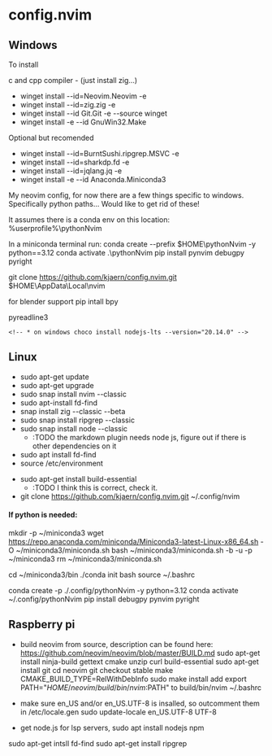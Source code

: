 # config.nvim
## Windows
To install 

c and cpp compiler - (just install zig...)

* winget install --id=Neovim.Neovim  -e
* winget install --id=zig.zig  -e
* winget install --id Git.Git -e --source winget
* winget install -e --id GnuWin32.Make

Optional but recomended
* winget install --id=BurntSushi.ripgrep.MSVC  -e
* winget install --id=sharkdp.fd  -e
* winget install --id=jqlang.jq  -e
* winget install -e --id Anaconda.Miniconda3

My neovim config, for now there are a few things specific to windows. Specifically python paths... Would like to get rid of these!


It assumes there is a conda env on this location:
%userprofile%\pythonNvim

In a miniconda terminal run:
conda create --prefix $HOME\pythonNvim -y python==3.12
conda activate .\pythonNvim
pip install pynvim debugpy pyright

git clone https://github.com/kjaern/config.nvim.git $HOME\AppData\Local\nvim

for blender support
pip intall bpy

pyreadline3

<!-- For all packages to work, please ensure that the following is installed: -->
<!--     * on windows choco install zig  -->
<!-- * node - -->
    <!-- * on windows choco install nodejs-lts --version="20.14.0" -->

<!-- * choco install -y neovim git ripgrep wget fd unzip gzip mingw make  -->
<!--         (instruction from kickstart, might be some redundancies) -->

<!-- * choco install stylua -->
<!-- * choco install luarocks -->

## Linux
* sudo apt-get update
* sudo apt-get upgrade
* sudo snap install nvim --classic
* sudo apt-install fd-find
* snap install zig --classic --beta
* sudo snap install ripgrep --classic
* sudo snap install node --classic 
    - :TODO the markdown plugin needs node js, figure out if there is other dependencies on it
* sudo apt install fd-find
* source /etc/environment
<!-- sudo apt install clang -->
<!-- sudo apt install unzip -->
* sudo apt-get install build-essential
    - :TODO I think this is correct, check it.
* git clone https://github.com/kjaern/config.nvim.git ~/.config/nvim

#### If python is needed:
mkdir -p ~/miniconda3
wget https://repo.anaconda.com/miniconda/Miniconda3-latest-Linux-x86_64.sh -O ~/miniconda3/miniconda.sh
bash ~/miniconda3/miniconda.sh -b -u -p ~/miniconda3
rm ~/miniconda3/miniconda.sh

cd ~/miniconda3/bin
./conda init bash
source ~/.bashrc

conda create -p ./.config/pythonNvim -y python=3.12
conda activate ~/.config/pythonNvim
pip install debugpy pynvim pyright



## Raspberry pi
* build neovim from source, description can be found here:
https://github.com/neovim/neovim/blob/master/BUILD.md
sudo apt-get install ninja-build gettext cmake unzip curl build-essential
sudo apt-get install git
cd neovim
git checkout stable
make CMAKE_BUILD_TYPE=RelWithDebInfo
sudo make install
add 
export PATH="$HOME/neovim/build/bin/nvim:$PATH"
to
build/bin/nvim ~/.bashrc



* make sure en_US and/or en_US.UTF-8 is insalled, so outcomment them in 
/etc/locale.gen
sudo update-locale en_US.UTF-8 UTF-8

* get node.js for lsp servers, 
sudo apt install nodejs npm

sudo apt-get intsll fd-find
sudo apt-get install ripgrep
